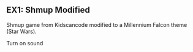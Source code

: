 ## EX1: Shmup Modified

Shmup game from Kidscancode modified to a Millennium Falcon theme (Star Wars).

Turn on sound
